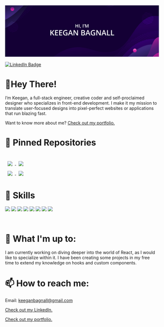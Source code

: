 
[![Keegan's GitHub Banner](./assets/Banner.png)](https://www.keeganbagnall.com/)


[![LinkedIn Badge](https://img.shields.io/badge/LinkedIn-Profile-informational?style=flat&logo=linkedin&logoColor=white&color=0D76A8)](https://www.linkedin.com/in/keegan-bagnall/)

# 👋Hey There!

I’m Keegan, a full-stack engineer, creative coder and self-proclaimed designer who specializes in front-end development. I make it my mission to translate user-focused designs into pixel-perfect websites or applications that run blazing fast.

Want to know more about me? [Check out my portfolio.](https://www.keeganbagnall.com/)

# 📌 Pinned Repositories
<br>

<a href="https://github.com/keegz1998/CryptoApp">
  <img align="center" style="margin:0.5rem" src="https://github-readme-stats.vercel.app/api/pin/?username=keegz1998&repo=CryptoApp&title_color=ffffff&text_color=c9cacc&icon_color=4AB197&bg_color=1A2B34" />
</a>

<a href="https://github.com/keegz1998/Hangman">
  <img align="center" style="margin:0.5rem" src="https://github-readme-stats.vercel.app/api/pin/?username=keegz1998&repo=Hangman&title_color=ffffff&text_color=c9cacc&icon_color=4AB197&bg_color=1A2B34" />
</a>

<br>

<a href="https://github.com/keegz1998/Version-Control-Search-Engine-Frontend">
  <img align="center" style="margin:0.5rem" src="https://github-readme-stats.vercel.app/api/pin/?username=keegz1998&repo=Version-Control-Search-Engine-Frontend&title_color=ffffff&text_color=c9cacc&icon_color=4AB197&bg_color=1A2B34" />
</a>


<a href="https://github.com/keegz1998/Version-Control-Search-Engine-Frontend">
  <img align="center" style="margin:0.5rem" src="https://github-readme-stats.vercel.app/api/pin/?username=keegz1998&repo=Version-Control-Search-Engine-Backend&title_color=ffffff&text_color=c9cacc&icon_color=4AB197&bg_color=1A2B34" />
</a>
<br>



# 💼 Skills

![](https://img.shields.io/badge/Code-React-informational?style=flat&logo=react&logoColor=white&color=4AB197)
![](https://img.shields.io/badge/Code-Redux-informational?style=flat&logo=Redux&logoColor=white&color=4AB197)
![](https://img.shields.io/badge/Code-JavaScript-informational?style=flat&logo=JavaScript&logoColor=white&color=4AB197)
![](https://img.shields.io/badge/Code-TypeScript-informational?style=flat&logo=TypeScript&logoColor=white&color=4AB197)
![](https://img.shields.io/badge/Code-Java-informational?style=flat&logo=Java&logoColor=white&color=4AB197)
![](https://img.shields.io/badge/Style-CSS-informational?style=flat&logo=css3&logoColor=white&color=4AB197)
![](https://img.shields.io/badge/Code-MongoDB-informational?style=flat&logo=MongoDB&logoColor=white&color=4AB197)
![](https://img.shields.io/badge/Tools-NPM-informational?style=flat&logo=npm&logoColor=white&color=4AB197)





<br>

# 🌱 What I'm up to:

I am currently working on diving deeper into the world of React, as I would like to specialize within it. I have been creating some projects in my free time to extend my knowledge on hooks and custom components.

# 📫 How to reach me:

Email: keeganbagnall@gmail.com

[Check out my LinkedIn.](https://www.linkedin.com/in/keegan-bagnall/)

[Check out my portfolio.](https://www.keeganbagnall.com/)


